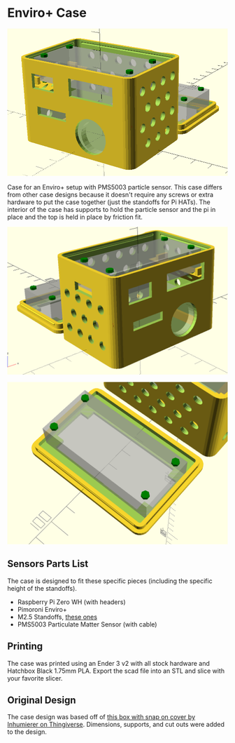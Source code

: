 # Enviro+ Case

![Enviro Case](./images/enviro_case_right.png)

Case for an Enviro+ setup with PMS5003 particle sensor.  This case differs from other case designs because it doesn't require any screws or extra hardware to put the case together (just the standoffs for Pi HATs).  The interior of the case has supports to hold the particle sensor and the pi in place and the top is held in place by friction fit.

![Enviro Case (left)](./images/enviro_case_left.png)

![Enviro Cover](./images/enviro_cover.png)

## Sensors Parts List

The case is designed to fit these specific pieces (including the specific height of the standoffs).

- Raspberry Pi Zero WH (with headers)
- Pimoroni Enviro+
- M2.5 Standoffs, [these ones](https://shop.pimoroni.com/products/brass-m2-5-standoffs-for-pi-hats-black-plated-pack-of-2)
- PMS5003 Particulate Matter Sensor (with cable)

## Printing

The case was printed using an Ender 3 v2 with all stock hardware and Hatchbox Black 1.75mm PLA.  Export the scad file into an STL and slice with your favorite slicer.

## Original Design

The case design was based off of [this box with snap on cover by Inhumierer on Thingiverse](https://www.thingiverse.com/thing:2411898).  Dimensions, supports, and cut outs were added to the design.